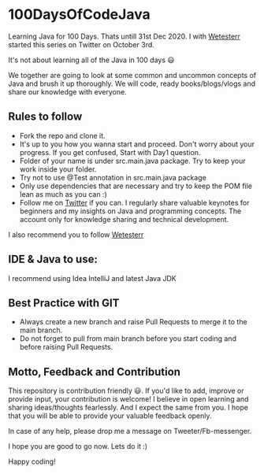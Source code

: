 # 100DaysOfCodeJava
Learning Java for 100 Days. Thats untill 31st Dec 2020. 
I with [Wetesterr](https://github.com/WETESTERR) started this series on Twitter on October 3rd.

It's not about learning all of the Java in 100 days 😃

We together are going to look at some common and uncommon concepts of Java and brush it up thoroughly. We will code, ready books/blogs/vlogs and share our knowledge with everyone.

## Rules to follow
* Fork the repo and clone it.
* It's up to you how you wanna start and proceed. Don't worry about your progress. If you get confused, Start with Day1 question.
* Folder of your name is under src.main.java package. Try to keep your work inside your folder.
* Try not to use @Test annotation in src.main.java package
* Only use dependencies that are necessary and try to keep the POM file lean as much as you can :)
* Follow me on [Twitter](https://twitter.com/AskAkshat) if you can. I regularly share valuable keynotes for beginners and my insights on Java and programming concepts. The account only for knowledge sharing and technical development.

I also recommend you to follow [Wetesterr](https://twitter.com/wetesterr)

## IDE & Java to use:
I recommend using Idea IntelliJ and latest Java JDK

## Best Practice with GIT
* Always create a new branch and raise Pull Requests to merge it to the main branch.
* Do not forget to pull from main branch before you start coding and before raising Pull Requests.

## Motto, Feedback and Contribution
This repository is contribution friendly 😃. If you'd like to add, improve or provide input, your contribution is welcome!
I believe in open learning and sharing ideas/thoughts fearlessly. And I expect the same from you. I hope that you will be able to provide your valuable feedback openly.

In case of any help, please drop me a message on Tweeter/Fb-messenger.


I hope you are good to go now. Lets do it :)


Happy coding!

